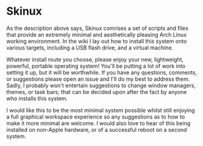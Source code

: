 # Skinux

As the description above says, Skinux comrises a set of scripts and files that provide an extremely minimal and aesthetically pleasing Arch Linux working environment. In the wiki I lay out how to install this system onto various targets, including a USB flash drive, and a virtual machine.

Whatever install route you choose, please enjoy your new, lightweight, powerful, portable operating system! You'll be putting a lot of work into setting it up, but it will be worthwhile. If you have any questions, comments, or suggestions please open an issue and I'll do my best to address them. Sadly, I probably won't entertain suggestions to change window managers, themes, or task bars; that can be decided upon after the fact by anyone who installs this system.

I would like this to be the most minimal system possible whilst still enjoying a full graphical workspace experience so any suggestions as to how to make it more minimal are welcome. I would also love to hear of this being installed on non-Apple hardware, or of a successful reboot on a second system.
